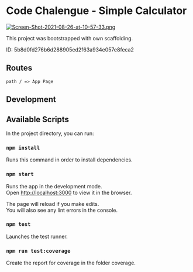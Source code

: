 # Code Chalengue - Simple Calculator

[![Screen-Shot-2021-08-26-at-10-57-33.png](https://i.postimg.cc/sXqmF5GD/Screen-Shot-2021-08-26-at-10-57-33.png)](https://postimg.cc/xJGMMJPW)

This project was bootstrapped with own scaffolding.

ID: 5b8d0fd276b6d288905ed2f63a934e057e8feca2
## Routes

    path / => App Page

## Development 

## Available Scripts

In the project directory, you can run:

### `npm install`
Runs this command in order to install dependencies.

### `npm start`
Runs the app in the development mode.<br />
Open [http://localhost:3000](http://localhost:3000) to view it in the browser.

The page will reload if you make edits.<br />
You will also see any lint errors in the console.

### `npm test`

Launches the test runner. <br />


### `npm run test:coverage`

Create the report for coverage in the folder coverage.<br />
